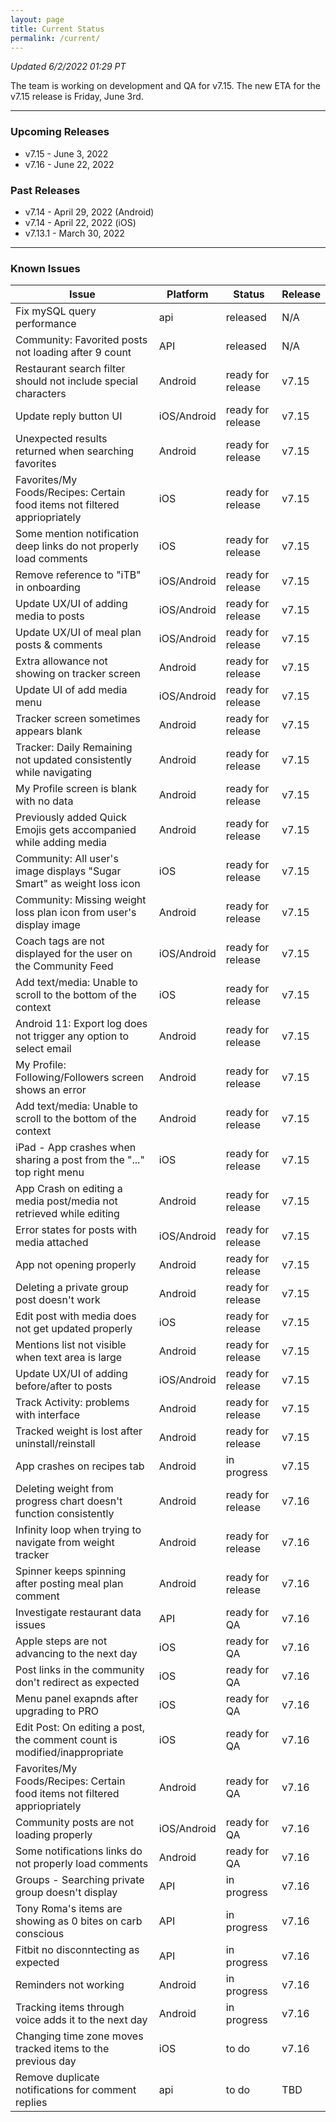 ```yaml
---
layout: page
title: Current Status
permalink: /current/
---
```


_Updated 6/2/2022 01:29 PT_

The team is working on development and QA for v7.15. The new ETA for the v7.15 release is Friday, June 3rd.

***

### Upcoming Releases
- v7.15   - June 3, 2022
- v7.16   - June 22, 2022
 
### Past Releases
- v7.14   - April 29, 2022 (Android)
- v7.14   - April 22, 2022 (iOS)
- v7.13.1 - March 30, 2022

***

### Known Issues

|Issue                          |Platform   | Status    | Release           |
| ---                           | ---       | ---       | ---               |
|Fix mySQL query performance|api|released| N/A|
|Community: Favorited posts not loading after 9 count|API|released| N/A|
|Restaurant search filter should not include special characters|Android|ready for release| v7.15|
|Update reply button UI|iOS/Android|ready for release| v7.15|
|Unexpected results returned when searching favorites|Android|ready for release| v7.15|
|Favorites/My Foods/Recipes: Certain food items not filtered appriopriately|iOS|ready for release| v7.15|
|Some mention notification deep links do not properly load comments|iOS|ready for release| v7.15|
|Remove reference to "iTB" in onboarding|iOS/Android|ready for release| v7.15|
|Update UX/UI of adding media to posts|iOS/Android|ready for release| v7.15|
|Update UX/UI of meal plan posts & comments|iOS/Android|ready for release| v7.15|
|Extra allowance not showing on tracker screen|Android|ready for release| v7.15|
|Update UI of add media menu|iOS/Android|ready for release| v7.15|
|Tracker screen sometimes appears blank|Android|ready for release| v7.15|
|Tracker: Daily Remaining not updated consistently while navigating|Android|ready for release| v7.15|
|My Profile screen is blank with no data|Android|ready for release| v7.15|
|Previously added Quick Emojis gets accompanied while adding media|Android|ready for release| v7.15|
|Community: All user's image displays "Sugar Smart" as weight loss icon|iOS|ready for release| v7.15|
|Community: Missing weight loss plan icon from user's display image|Android|ready for release| v7.15|
|Coach tags are not displayed for the user on the Community Feed|iOS/Android|ready for release| v7.15|
|Add text/media: Unable to scroll to the bottom of the context|iOS|ready for release| v7.15|
|Android 11: Export log does not trigger any option to select email|Android|ready for release| v7.15|
|My Profile: Following/Followers screen shows an error|Android|ready for release| v7.15|
|Add text/media: Unable to scroll to the bottom of the context|Android|ready for release| v7.15|
|iPad - App crashes when sharing a post from the "..." top right menu|iOS|ready for release| v7.15|
|App Crash on editing a media post/media not retrieved while editing|Android|ready for release| v7.15|
|Error states for posts with media attached|iOS/Android|ready for release| v7.15|
|App not opening properly |Android|ready for release| v7.15|
|Deleting a private group post doesn't work|Android|ready for release| v7.15|
|Edit post with media does not get updated properly|iOS|ready for release| v7.15||
|Mentions list not visible when text area is large|Android|ready for release| v7.15|
|Update UX/UI of adding before/after to posts|iOS/Android|ready for release| v7.15|
|Track Activity: problems with interface|Android|ready for release| v7.15|
|Tracked weight is lost after uninstall/reinstall |Android|ready for release| v7.15|
|App crashes on recipes tab|Android|in progress| v7.15|
|Deleting weight from progress chart doesn't function consistently|Android|ready for release| v7.16|
|Infinity loop when trying to navigate from weight tracker|Android|ready for release| v7.16|
|Spinner keeps spinning after posting meal plan comment|Android|ready for release| v7.16|
|Investigate restaurant data issues|API|ready for QA| v7.16|
|Apple steps are not advancing to the next day|iOS|ready for QA| v7.16|
|Post links in the community don't redirect as expected|iOS|ready for QA| v7.16|
|Menu panel exapnds after upgrading to PRO|iOS|ready for QA| v7.16|
|Edit Post: On editing a post, the comment count is modified/inappropriate|iOS|ready for QA| v7.16|
|Favorites/My Foods/Recipes: Certain food items not filtered appriopriately|Android|ready for QA| v7.16|
|Community posts are not loading properly|iOS/Android|ready for QA| v7.16|
|Some notifications links do not properly load comments|Android|ready for QA| v7.16|
|Groups - Searching private group doesn't display|API|in progress| v7.16|
|Tony Roma's items are showing as 0 bites on carb conscious|API|in progress| v7.16|
|Fitbit no disconntecting as expected|API|in progress| v7.16|
|Reminders not working|Android|in progress| v7.16|
|Tracking items through voice adds it to the next day|Android|in progress| v7.16|
|Changing time zone moves tracked items to the previous day|iOS|to do| v7.16|
|Remove duplicate notifications for comment replies|api|to do| TBD|
